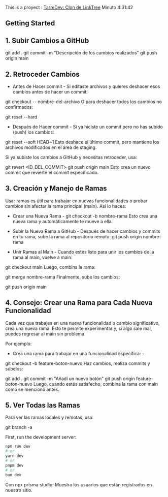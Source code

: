 This is a proyect : [TarreDev: Clon de LinkTree](https://www.youtube.com/watch?v=GFQJDeNkvzk)
Minuto 4:31:42
## Getting Started


## 1. Subir Cambios a GitHub
git add .
git commit -m "Descripción de los cambios realizados"
git push origin main

## 2. Retroceder Cambios
- Antes de Hacer commit -
Si editaste archivos y quieres deshacer esos cambios antes de hacer un commit:

git checkout -- nombre-del-archivo
O para deshacer todos los cambios no confirmados:

git reset --hard

- Después de Hacer commit -
Si ya hiciste un commit pero no has subido (push) los cambios:

git reset --soft HEAD~1
Esto deshace el último commit, pero mantiene los archivos modificados en el área de staging.

Si ya subiste los cambios a GitHub y necesitas retroceder, usa:

git revert <ID_DEL_COMMIT>
git push origin main
Esto crea un nuevo commit que revierte el commit especificado.

## 3. Creación y Manejo de Ramas
Usar ramas es útil para trabajar en nuevas funcionalidades o probar cambios sin afectar la rama principal (main). Así lo haces:

- Crear una Nueva Rama -
git checkout -b nombre-rama
Esto crea una nueva rama y automáticamente te mueve a ella.

- Subir la Nueva Rama a GitHub -
Después de hacer cambios y commits en tu rama, sube la rama al repositorio remoto:
git push origin nombre-rama
- Unir Ramas al Main -
Cuando estés listo para unir los cambios de la rama al main, vuelve a main:

git checkout main
Luego, combina la rama:

git merge nombre-rama
Finalmente, sube los cambios:

git push origin main


## 4. Consejo: Crear una Rama para Cada Nueva Funcionalidad
Cada vez que trabajes en una nueva funcionalidad o cambio significativo, crea una nueva rama. Esto te permite experimentar y, si algo sale mal, puedes regresar al main sin problema.

Por ejemplo:
- Crea una rama para trabajar en una funcionalidad específica: -

git checkout -b feature-boton-nuevo
Haz cambios, realiza commits y súbelos:

git add .
git commit -m "Añadí un nuevo botón"
git push origin feature-boton-nuevo
Luego, cuando estés satisfecho, combina la rama con main como se mencionó antes.

## 5. Ver Todas las Ramas
Para ver las ramas locales y remotas, usa:

git branch -a


First, run the development server:

```bash
npm run dev
# or
yarn dev
# or
pnpm dev
# or
bun dev
```

Con npx prisma studio: Muestra los usuarios que están registrados en nuestro sitio.